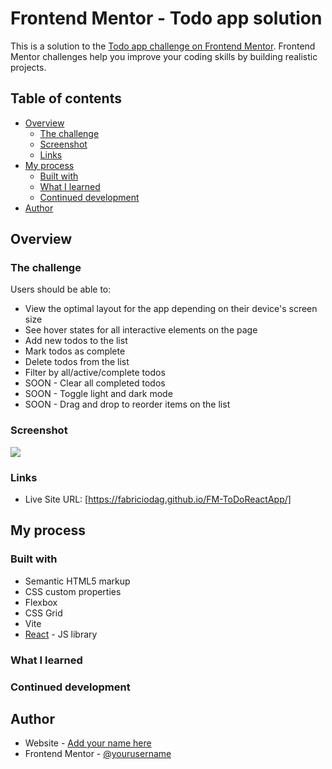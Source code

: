 # Frontend Mentor - Todo app solution

This is a solution to the [Todo app challenge on Frontend Mentor](https://www.frontendmentor.io/challenges/todo-app-Su1_KokOW). Frontend Mentor challenges help you improve your coding skills by building realistic projects. 

## Table of contents

- [Overview](#overview)
  - [The challenge](#the-challenge)
  - [Screenshot](#screenshot)
  - [Links](#links)
- [My process](#my-process)
  - [Built with](#built-with)
  - [What I learned](#what-i-learned)
  - [Continued development](#continued-development)
- [Author](#author)

## Overview

### The challenge

Users should be able to:

- View the optimal layout for the app depending on their device's screen size
- See hover states for all interactive elements on the page
- Add new todos to the list
- Mark todos as complete
- Delete todos from the list
- Filter by all/active/complete todos
- SOON - Clear all completed todos 
- SOON - Toggle light and dark mode
- SOON - Drag and drop to reorder items on the list

### Screenshot

![](./screenshot.jpg)




### Links

- Live Site URL: [https://fabriciodag.github.io/FM-ToDoReactApp/]

## My process

### Built with

- Semantic HTML5 markup
- CSS custom properties
- Flexbox
- CSS Grid
- Vite
- [React](https://reactjs.org/) - JS library

### What I learned



### Continued development





## Author

- Website - [Add your name here](https://www.your-site.com)
- Frontend Mentor - [@yourusername](https://www.frontendmentor.io/profile/yourusername)
